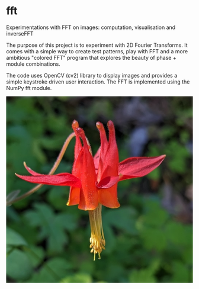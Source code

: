 # fft
Experimentations with FFT on images: computation, visualisation and inverseFFT

The purpose of this project is to experiment with 2D Fourier Transforms. It comes with a simple way to create test patterns, play with FFT and a more ambitious "colored FFT" program that explores the beauty of phase + module combinations.

The code uses OpenCV (cv2) library to display images and provides a simple keystroke driven user interaction. The FFT is implemented using the NumPy fft module.

![flower](https://github.com/pbossut/fft/blob/main/flower.jpg)

